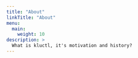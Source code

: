 ```yaml
---
title: "About"
linkTitle: "About"
menu:
  main:
    weight: 10
description: >
  What is kluctl, it's motivation and history?
---
```

